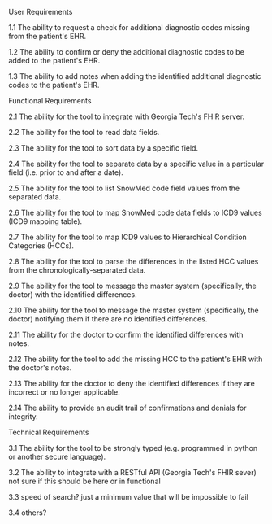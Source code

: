 User Requirements

1.1 The ability to request a check for additional diagnostic codes missing from the patient's EHR.

1.2 The ability to confirm or deny the additional diagnostic codes to be added to the patient's EHR.

1.3 The ability to add notes when adding the identified additional diagnostic codes to the patient's EHR.




Functional Requirements


2.1 The ability for the tool to integrate with Georgia Tech's FHIR server.

2.2 The ability for the tool to read data fields.

2.3 The ability for the tool to sort data by a specific field.

2.4 The ability for the tool to separate data by a specific value in a particular field (i.e. prior to and after a date).

2.5 The ability for the tool to list SnowMed code field values from the separated data. 

2.6 The ability for the tool to map SnowMed code data fields to ICD9 values (ICD9 mapping table).

2.7 The ability for the tool to map ICD9 values to Hierarchical Condition Categories (HCCs).

2.8 The ability for the tool to parse the differences in the listed HCC values from the chronologically-separated data.

2.9 The ability for the tool to message the master system (specifically, the doctor) with the identified differences.

2.10 The ability for the tool to message the master system (specifically, the doctor) notifying them if there are no identified differences.

2.11 The ability for the doctor to confirm the identified differences with notes.

2.12 The ability for the tool to add the missing HCC to the patient's EHR with the doctor's notes.

2.13 The ability for the doctor to deny the identified differences if they are incorrect or no longer applicable.

2.14 The ability to provide an audit trail of confirmations and denials for integrity.



Technical Requirements

3.1 The ability for the tool to be strongly typed (e.g. programmed in python or another secure language). 

3.2 The ability to integrate with a RESTful API (Georgia Tech's FHIR sever) not sure if this should be here or in functional

3.3 speed of search? just a minimum value that will be impossible to fail

3.4 others?
